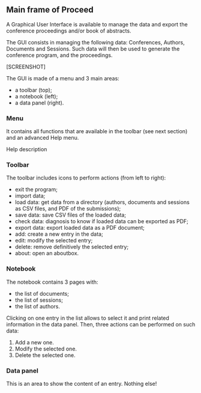 ## Main frame of Proceed


A Graphical User Interface is available to manage the data and export
the conference proceedings and/or book of abstracts. 

The GUI consists in managing the following data: 
Conferences, Authors, Documents and Sessions. 
Such data will then be used to generate the conference program, and the 
proceedings.

[SCREENSHOT]


The GUI is made of a menu and 3 main areas:

- a toolbar (top);
- a notebook (left);
- a data panel (right).


### Menu

It contains all functions that are available in the toolbar (see next 
section) and an advanced Help menu.


Help description


### Toolbar

The toolbar includes icons to perform actions (from left to right):

- exit the program;
- import data;
- load data: get data from a directory (authors, documents and sessions as CSV files, and PDF of the submissions);
- save data: save CSV files of the loaded data;
- check data: diagnosis to know if loaded data can be exported as PDF;
- export data: export loaded data as a PDF document;
- add: create a new entry in the data;
- edit: modify the selected entry;
- delete: remove definitively the selected entry;
- about: open an aboutbox.


### Notebook

The notebook contains 3 pages with:

- the list of documents;
- the list of sessions;
- the list of authors.

Clicking on one entry in the list allows to select it and print related information
in the data panel. Then, three actions can be performed on such data:

1. Add a new one.
2. Modify the selected one.
3. Delete the selected one.


### Data panel

This is an area to show the content of an entry. Nothing else!



